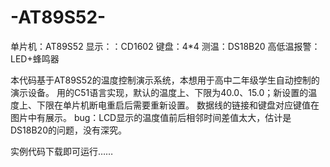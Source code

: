# -AT89S52-
单片机：AT89S52 
显示：：CD1602 
键盘：4*4 
测温：DS18B20 
高低温报警：LED+蜂鸣器


本代码基于AT89S52的温度控制演示系统，本想用于高中二年级学生自动控制的演示设备。
用的C51语言实现，默认的温度上、下限为40.0、15.0；新设置的温度上、下限在单片机断电重启后需要重新设置。
数据线的链接和键盘对应键值在图片中有展示。
bug：LCD显示的温度值前后相邻时间差值太大，估计是DS18B20的问题，没有深究。

实例代码下载即可运行……
